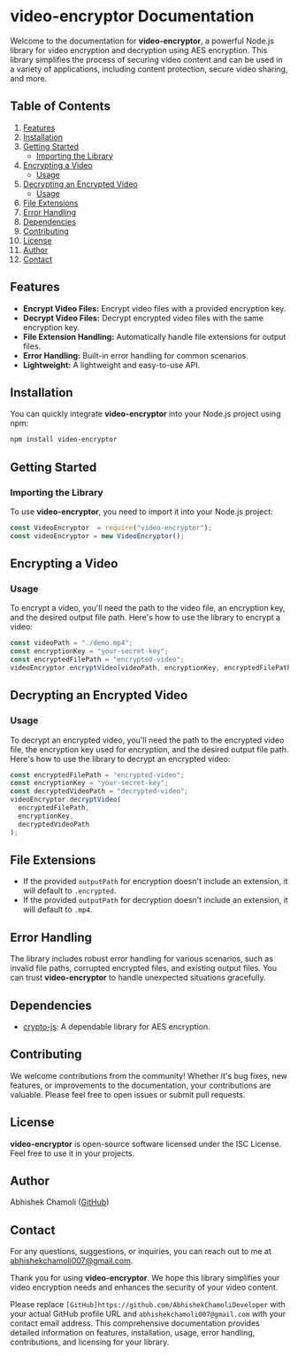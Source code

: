 # video-encryptor Documentation

Welcome to the documentation for **video-encryptor**, a powerful Node.js library for video encryption and decryption using AES encryption. This library simplifies the process of securing video content and can be used in a variety of applications, including content protection, secure video sharing, and more.

## Table of Contents

1. [Features](#features)
2. [Installation](#installation)
3. [Getting Started](#getting-started)
   - [Importing the Library](#importing-the-library)
4. [Encrypting a Video](#encrypting-a-video)
   - [Usage](#usage)
5. [Decrypting an Encrypted Video](#decrypting-an-encrypted-video)
   - [Usage](#usage-1)
6. [File Extensions](#file-extensions)
7. [Error Handling](#error-handling)
8. [Dependencies](#dependencies)
9. [Contributing](#contributing)
10. [License](#license)
11. [Author](#author)
12. [Contact](#contact)

## Features

- **Encrypt Video Files:** Encrypt video files with a provided encryption key.
- **Decrypt Video Files:** Decrypt encrypted video files with the same encryption key.
- **File Extension Handling:** Automatically handle file extensions for output files.
- **Error Handling:** Built-in error handling for common scenarios.
- **Lightweight:** A lightweight and easy-to-use API.

## Installation

You can quickly integrate **video-encryptor** into your Node.js project using npm:

```bash
npm install video-encryptor
```

## Getting Started

### Importing the Library

To use **video-encryptor**, you need to import it into your Node.js project:

```javascript
const VideoEncryptor  = require("video-encryptor");
const videoEncryptor = new VideoEncryptor();
```

## Encrypting a Video

### Usage

To encrypt a video, you'll need the path to the video file, an encryption key, and the desired output file path. Here's how to use the library to encrypt a video:

```javascript
const videoPath = "./demo.mp4";
const encryptionKey = "your-secret-key";
const encryptedFilePath = "encrypted-video";
videoEncryptor.encryptVideo(videoPath, encryptionKey, encryptedFilePath);
```

## Decrypting an Encrypted Video

### Usage

To decrypt an encrypted video, you'll need the path to the encrypted video file, the encryption key used for encryption, and the desired output file path. Here's how to use the library to decrypt an encrypted video:

```javascript
const encryptedFilePath = "encrypted-video";
const encryptionKey = "your-secret-key";
const decryptedVideoPath = "decrypted-video";
videoEncryptor.decryptVideo(
  encryptedFilePath,
  encryptionKey,
  decryptedVideoPath
);
```

## File Extensions

- If the provided `outputPath` for encryption doesn't include an extension, it will default to `.encrypted`.
- If the provided `outputPath` for decryption doesn't include an extension, it will default to `.mp4`.

## Error Handling

The library includes robust error handling for various scenarios, such as invalid file paths, corrupted encrypted files, and existing output files. You can trust **video-encryptor** to handle unexpected situations gracefully.

## Dependencies

- [crypto-js](https://www.npmjs.com/package/crypto-js): A dependable library for AES encryption.

## Contributing

We welcome contributions from the community! Whether it's bug fixes, new features, or improvements to the documentation, your contributions are valuable. Please feel free to open issues or submit pull requests.

## License

**video-encryptor** is open-source software licensed under the ISC License. Feel free to use it in your projects.

## Author

Abhishek Chamoli ([GitHub](https://github.com/AbhishekChamoliDeveloper))

## Contact

For any questions, suggestions, or inquiries, you can reach out to me at abhishekchamoli007@gmail.com.

Thank you for using **video-encryptor**. We hope this library simplifies your video encryption needs and enhances the security of your video content.

Please replace `[GitHub]https://github.com/AbhishekChamoliDeveloper` with your actual GitHub profile URL and `abhishekchamoli007@gmail.com` with your contact email address. This comprehensive documentation provides detailed information on features, installation, usage, error handling, contributions, and licensing for your library.
